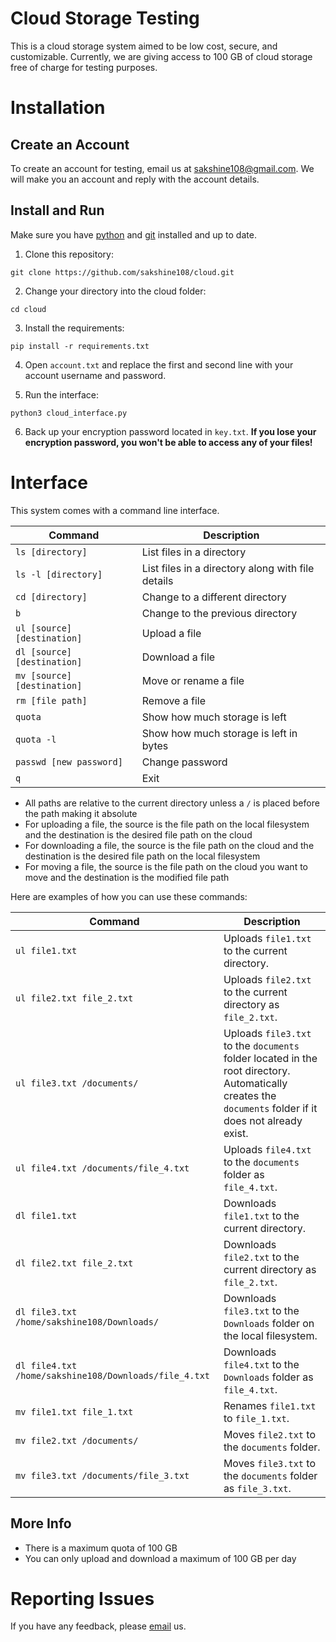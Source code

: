 # Cloud Storage Testing

This is a cloud storage system aimed to be low cost, secure, and customizable. Currently, we are giving access to 100 GB of cloud storage free of charge for testing purposes.

# Installation

## Create an Account

To create an account for testing, email us at [sakshine108@gmail.com](mailto:sakshine108@gmail.com). We will make you an account and reply with the account details.

## Install and Run

Make sure you have [python](https://www.python.org/downloads/) and [git](https://git-scm.com/) installed and up to date.

1. Clone this repository:
````
git clone https://github.com/sakshine108/cloud.git
````

2. Change your directory into the cloud folder:
````
cd cloud
````

3. Install the requirements:
````
pip install -r requirements.txt
````

4. Open ```account.txt``` and replace the first and second line with your account username and password.

5. Run the interface:
````
python3 cloud_interface.py
````

6. Back up your encryption password located in ```key.txt```. **If you lose your encryption password, you won't be able to access any of your files!**

# Interface

This system comes with a command line interface.

| Command | Description |
|---------|-------------|
| ```ls [directory]``` | List files in a directory |
| ```ls -l [directory]``` | List files in a directory along with file details |
| ```cd [directory]``` | Change to a different directory |
| ```b``` | Change to the previous directory |
| ```ul [source] [destination]``` | Upload a file |
| ```dl [source] [destination]``` | Download a file |
| ```mv [source] [destination]``` | Move or rename a file |
| ```rm [file path]``` | Remove a file |
| ```quota``` | Show how much storage is left |
| ```quota -l``` | Show how much storage is left in bytes |
| ```passwd [new password]``` | Change password |
| ```q``` | Exit |

* All paths are relative to the current directory unless a ```/``` is placed before the path making it absolute
* For uploading a file, the source is the file path on the local filesystem and the destination is the desired file path on the cloud
* For downloading a file, the source is the file path on the cloud and the destination is the desired file path on the local filesystem
* For moving a file, the source is the file path on the cloud you want to move and the destination is the modified file path

Here are examples of how you can use these commands:

| Command | Description |
|---------|-------------|
| ```ul file1.txt``` | Uploads ```file1.txt``` to the current directory. |
| ```ul file2.txt file_2.txt``` | Uploads ```file2.txt``` to the current directory as ```file_2.txt```. |
| ```ul file3.txt /documents/``` | Uploads ```file3.txt``` to the ```documents``` folder located in the root directory. Automatically creates the ```documents``` folder if it does not already exist. |
| ```ul file4.txt /documents/file_4.txt``` | Uploads ```file4.txt``` to the ```documents``` folder as ```file_4.txt```. |
| ```dl file1.txt``` | Downloads ```file1.txt``` to the current directory. |
| ```dl file2.txt file_2.txt``` | Downloads ```file2.txt``` to the current directory as ```file_2.txt```. |
| ```dl file3.txt /home/sakshine108/Downloads/``` | Downloads ```file3.txt``` to the ```Downloads``` folder on the local filesystem. |
| ```dl file4.txt /home/sakshine108/Downloads/file_4.txt``` | Downloads ```file4.txt``` to the ```Downloads``` folder as ```file_4.txt```. |
| ```mv file1.txt file_1.txt``` | Renames ```file1.txt``` to ```file_1.txt```. |
| ```mv file2.txt /documents/``` | Moves ```file2.txt``` to the ```documents``` folder. |
| ```mv file3.txt /documents/file_3.txt``` | Moves ```file3.txt``` to the ```documents``` folder as ```file_3.txt```. |

## More Info

* There is a maximum quota of 100 GB
* You can only upload and download a maximum of 100 GB per day

# Reporting Issues

If you have any feedback, please [email](mailto:sakshine108@gmail.com) us.
